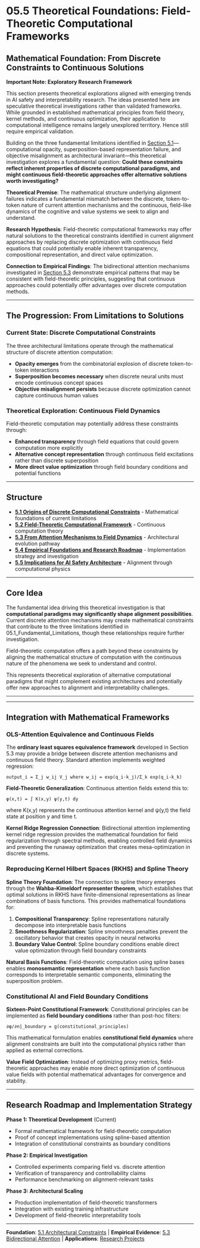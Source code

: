 # 05.5 Theoretical Foundations: Field-Theoretic Computational Frameworks

## Mathematical Foundation: From Discrete Constraints to Continuous Solutions

**Important Note: Exploratory Research Framework**

This section presents theoretical explorations aligned with emerging trends in AI safety and interpretability research. The ideas presented here are speculative theoretical investigations rather than validated frameworks. While grounded in established mathematical principles from field theory, kernel methods, and continuous optimization, their application to computational intelligence remains largely unexplored territory. Hence still require empirical validation.

Building on the three fundamental limitations identified in [Section 5.1](../05.1_Fundamental_Limitations/05.1.3_root_cause_analysis.md)—computational opacity, superposition-based representation failure, and objective misalignment as architectural invariant—this theoretical investigation explores a fundamental question: **Could these constraints reflect inherent properties of discrete computational paradigms, and might continuous field-theoretic approaches offer alternative solutions worth investigating?**

**Theoretical Premise**: The mathematical structure underlying alignment failures indicates a fundamental mismatch between the discrete, token-to-token nature of current attention mechanisms and the continuous, field-like dynamics of the cognitive and value systems we seek to align and understand.

**Research Hypothesis**: Field-theoretic computational frameworks may offer natural solutions to the theoretical constraints identified in current alignment approaches by replacing discrete optimization with continuous field equations that could potentially enable inherent transparency, compositional representation, and direct value optimization.

**Connection to Empirical Findings**: The bidirectional attention mechanisms investigated in [Section 5.3](../05.3_Architectural_Explorations/README.md) demonstrate empirical patterns that may be consistent with field-theoretic principles, suggesting that continuous approaches could potentially offer advantages over discrete computation methods.

---

## The Progression: From Limitations to Solutions

### Current State: Discrete Computational Constraints
The three architectural limitations operate through the mathematical structure of discrete attention computation:
- **Opacity emerges** from the combinatorial explosion of discrete token-to-token interactions
- **Superposition becomes necessary** when discrete neural units must encode continuous concept spaces  
- **Objective misalignment persists** because discrete optimization cannot capture continuous human values

### Theoretical Exploration: Continuous Field Dynamics
Field-theoretic computation may potentially address these constraints through:
- **Enhanced transparency** through field equations that could govern computation more explicitly
- **Alternative concept representation** through continuous field excitations rather than discrete superposition
- **More direct value optimization** through field boundary conditions and potential functions

---

## Structure

- **[5.1 Origins of Discrete Computational Constraints](05.5.1_discrete_computation_analysis.md)** - Mathematical foundations of current limitations
- **[5.2 Field-Theoretic Computational Framework](05.5.2_field_theoretic_framework.md)** - Continuous computation theory  
- **[5.3 From Attention Mechanisms to Field Dynamics](05.5.3_attention_to_field_transition.md)** - Architectural evolution pathway
- **[5.4 Empirical Foundations and Research Roadmap](05.5.4_research_roadmap.md)** - Implementation strategy and investigation
- **[5.5 Implications for AI Safety Architecture](05.5.5_safety_implications.md)** - Alignment through computational physics

---

## Core Idea

The fundamental idea driving this theoretical investigation is that **computational paradigms may significantly shape alignment possibilities**. Current discrete attention mechanisms may create mathematical constraints that contribute to the three limitations identified in 05.1_Fundamental_Limitations, though these relationships require further investigation. 

Field-theoretic computation offers a path beyond these constraints by aligning the mathematical structure of computation with the continuous nature of the phenomena we seek to understand and control.

This represents theoretical exploration of alternative computational paradigms that might complement existing architectures and potentially offer new approaches to alignment and interpretability challenges.

---

---

## Integration with Mathematical Frameworks

### OLS-Attention Equivalence and Continuous Fields

The **ordinary least squares equivalence framework** developed in Section 5.3 may provide a bridge between discrete attention mechanisms and continuous field theory. Standard attention implements weighted regression:

```
output_i = Σ_j w_ij V_j where w_ij = exp(q_i·k_j)/Σ_k exp(q_i·k_k)
```

**Field-Theoretic Generalization**: Continuous attention fields extend this to:
```
φ(x,t) = ∫ K(x,y) ψ(y,t) dy
```
where K(x,y) represents the continuous attention kernel and ψ(y,t) the field state at position y and time t.

**Kernel Ridge Regression Connection**: Bidirectional attention implementing kernel ridge regression provides the mathematical foundation for field regularization through spectral methods, enabling controlled field dynamics and preventing the runaway optimization that creates mesa-optimization in discrete systems.

### Reproducing Kernel Hilbert Spaces (RKHS) and Spline Theory

**Spline Theory Foundation**: The connection to spline theory emerges through the **Wahba-Kimeldorf representer theorem**, which establishes that optimal solutions in RKHS have finite-dimensional representations as linear combinations of basis functions. This provides mathematical foundations for:

1. **Compositional Transparency**: Spline representations naturally decompose into interpretable basis functions
2. **Smoothness Regularization**: Spline smoothness penalties prevent the oscillatory behavior that creates opacity in neural networks  
3. **Boundary Value Control**: Spline boundary conditions enable direct value optimization through field boundary constraints

**Natural Basis Functions**: Field-theoretic computation using spline bases enables **monosemantic representation** where each basis function corresponds to interpretable semantic components, eliminating the superposition problem.

### Constitutional AI and Field Boundary Conditions

**Sixteen-Point Constitutional Framework**: Constitutional principles can be implemented as **field boundary conditions** rather than post-hoc filters:

```
∂φ/∂n|_boundary = g(constitutional_principles)
```

This mathematical formulation enables **constitutional field dynamics** where alignment constraints are built into the computational physics rather than applied as external corrections.

**Value Field Optimization**: Instead of optimizing proxy metrics, field-theoretic approaches may enable more direct optimization of continuous value fields with potential mathematical advantages for convergence and stability.

---

## Research Roadmap and Implementation Strategy

**Phase 1: Theoretical Development** (Current)
- Formal mathematical framework for field-theoretic computation
- Proof of concept implementations using spline-based attention
- Integration of constitutional constraints as boundary conditions

**Phase 2: Empirical Investigation** 
- Controlled experiments comparing field vs. discrete attention
- Verification of transparency and controllability claims
- Performance benchmarking on alignment-relevant tasks

**Phase 3: Architectural Scaling**
- Production implementation of field-theoretic transformers
- Integration with existing training infrastructure
- Development of field-theoretic interpretability tools

---

**Foundation**: [5.1 Architectural Constraints](../05.1_Fundamental_Limitations/README.md) | **Empirical Evidence**: [5.3 Bidirectional Attention](../05.3_Architectural_Explorations/README.md) | **Applications**: [Research Projects](../../06_Research_Projects/README.md)